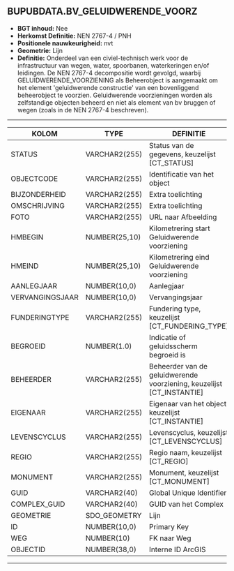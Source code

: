 ﻿## BUPUBDATA.BV_GELUIDWERENDE_VOORZ

* __BGT inhoud:__ Nee
* __Herkomst Definitie:__ NEN 2767-4 / PNH
* __Positionele nauwkeurigheid:__ nvt
* __Geometrie:__ Lijn
* __Definitie:__ Onderdeel van een civiel-technisch werk voor de infrastructuur van wegen, water, spoorbanen, waterkeringen en/of leidingen. De NEN 2767-4 decompositie wordt gevolgd, waarbij GELUIDWERENDE_VOORZIENING als Beheerobject is aangemaakt om het element 'geluidwerende constructie' van een bovenliggend beheerobject te voorzien.
Geluidwerende voorzieningen worden als zelfstandige objecten beheerd en niet als element van bv bruggen of wegen (zoals in de NEN 2767-4 beschreven).


***

|KOLOM                               |TYPE              |DEFINITIE|
|------                              |----              |-----    |
|STATUS                              |VARCHAR2(255)     |Status van de gegevens, keuzelijst [CT_STATUS]|
|OBJECTCODE                          |VARCHAR2(255)     |Identificatie van het object|
|BIJZONDERHEID                       |VARCHAR2(255)     |Extra toelichting|
|OMSCHRIJVING                        |VARCHAR2(255)     |Extra toelichting|
|FOTO                                |VARCHAR2(255)     |URL naar Afbeelding|
|HMBEGIN                             |NUMBER(25,10)     |Kilometrering start Geluidwerende voorziening|
|HMEIND                              |NUMBER(25,10)     |Kilometrering eind Geluidwerende voorziening|
|AANLEGJAAR                          |NUMBER(10,0)      |Aanlegjaar|
|VERVANGINGSJAAR                     |NUMBER(10,0)      |Vervangingsjaar|
|FUNDERINGTYPE                       |VARCHAR2(255)     |Fundering type, keuzelijst [CT_FUNDERING_TYPE]|
|BEGROEID                            |NUMBER(1.0)       |Indicatie of geluidsscherm begroeid is|
|BEHEERDER                           |VARCHAR2(255)     |Beheerder van de geluidwerende voorziening, keuzelijst [CT_INSTANTIE]|
|EIGENAAR                            |VARCHAR2(255)     |Eigenaar van het object, keuzelijst [CT_INSTANTIE]|
|LEVENSCYCLUS                        |VARCHAR2(255)     |Levenscyclus, keuzelijst [CT_LEVENSCYCLUS]|
|REGIO                               |VARCHAR2(255)     |Regio naam, keuzelijst [CT_REGIO]|
|MONUMENT                            |VARCHAR2(255)     |Monument, keuzelijst [CT_MONUMENT]|
|GUID                                |VARCHAR2(40)      |Global Unique Identifier|
|COMPLEX_GUID                        |VARCHAR2(40)      |GUID van het Complex|
|GEOMETRIE                           |SDO_GEOMETRY      |Lijn|
|ID                                  |NUMBER(10,0)      |Primary Key|
|WEG                                 |NUMBER(10)        |FK naar Weg|
|OBJECTID                            |NUMBER(38,0)      |Interne ID ArcGIS|


***
